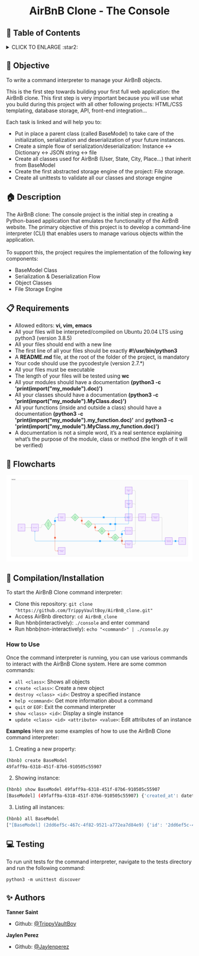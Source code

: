 # <p align="center">AirBnB Clone - The Console</p>

## :bookmark: Table of Contents
<details>
        <summary>
        CLICK TO ENLARGE :star2:
        </summary>
        :dart: <a href="#objective">Objective</a>
        <br>
        :house: <a href="#description">Description</a>
        <br>
        :clipboard: <a href="#requirements">Requirements</a>
        <br>
        :ocean: <a href="#flowcharts">Flowcharts</a>
        <br>
        :floppy_disk: <a href="#compilation/installation">Compilation/Installation</a>
        <br>
        :computer: <a href="#testing">Testing</a>
        <br>
        :sparkles: <a href="#authors">Authors</a>
</details>

## :dart: <span id="objective">Objective</span>
To write a command interpreter to manage your AirBnB objects.

This is the first step towards building your first full web application: the AirBnB clone. This first step is very important because you will use what you build during this project with all other following projects: HTML/CSS templating, database storage, API, front-end integration…

Each task is linked and will help you to:

- Put in place a parent class (called BaseModel) to take care of the initialization, serialization and deserialization of your future instances.
- Create a simple flow of serialization/deserialization: Instance <-> Dictionary <-> JSON string <-> file
- Create all classes used for AirBnB (User, State, City, Place…) that inherit from BaseModel
- Create the first abstracted storage engine of the project: File storage.
- Create all unittests to validate all our classes and storage engine

## :house: <span id="description">Description</span>

The AirBnB clone: The console project is the initial step in creating a Python-based application that emulates the functionality of the AirBnB website. The primary objective of this project is to develop a command-line interpreter (CLI) that enables users to manage various objects within the application.
<br><br>
To support this, the project requires the implementation of the following key components:
- BaseModel Class
- Serialization & Deserialization Flow
- Object Classes
- File Storage Engine

## :clipboard: <span id="requirements">Requirements</span>
- Allowed editors: **vi, vim, emacs**
- All your files will be interpreted/compiled on Ubuntu 20.04 LTS using python3 (version 3.8.5)
- All your files should end with a new line
- The first line of all your files should be exactly **#!/usr/bin/python3**
- A **README.md** file, at the root of the folder of the project, is mandatory
- Your code should use the pycodestyle (version 2.7.*)
- All your files must be executable
- The length of your files will be tested using **wc**
- All your modules should have a documentation **(python3 -c 'print(__import__("my_module").__doc__)')**
- All your classes should have a documentation **(python3 -c 'print(__import__("my_module").MyClass.__doc__)')**
- All your functions (inside and outside a class) should have a documentation **(python3 -c 'print(__import__("my_module").my_function.__doc__)'** and **python3 -c 'print(__import__("my_module").MyClass.my_function.__doc__)')**
- A documentation is not a simple word, it’s a real sentence explaining what’s the purpose of the module, class or method (the length of it will be verified)

## :ocean: <span id="flowcharts">Flowcharts</a>

![Image](/AirBnBcloneconsoleflow.png)

## :floppy_disk: <span id="compilation/installation">Compilation/Installation</a>

To start the AirBnB Clone command interpreter:

* Clone this repository: `git clone "https://github.com/TrippyVaultBoy/AirBnB_clone.git"`
* Access AirBnb directory: `cd AirBnB_clone`
* Run hbnb(interactively): `./console` and enter command
* Run hbnb(non-interactively): `echo "<command>" | ./console.py`

### How to Use
Once the command interpreter is running, you can use various commands to interact with the AirBnB Clone system. Here are some common commands:

* `all <class>`: Shows all objects
* `create <class>`: Create a new object
* `destroy <class> <id>`: Destroy a specified instance
* `help <command>`: Get more information about a command
* `quit` or `EOF`: Exit the command interpreter
* `show <class> <id>`: Display a single instance
* `update <class> <id> <attribute> <value>`: Edit attributes of an instance

**Examples**
Here are some examples of how to use the AirBnB Clone command interpreter:
1. Creating a new property:
```bash
(hbnb) create BaseModel
49faff9a-6318-451f-87b6-910505c55907
```
2. Showing instance:
```bash
(hbnb) show BaseModel 49faff9a-6318-451f-87b6-910505c55907
[BaseModel] (49faff9a-6318-451f-87b6-910505c55907) {'created_at': datetime.datetime(2017, 10, 2, 3, 10, 25, 903293), 'id': '49faff9a-6318-451f-87b6-910505c55907', 'updated_at': datetime.datetime(2017, 10, 2, 3, 10, 25, 903300)}
```
3. Listing all instances:
```bash
(hbnb) all BaseModel
["[BaseModel] (2dd6ef5c-467c-4f82-9521-a772ea7d84e9) {'id': '2dd6ef5c-467c-4f82-9521-a772ea7d84e9', 'created_at': datetime.datetime(2017, 10, 2, 3, 11, 23, 639717), 'updated_at': datetime.datetime(2017, 10, 2, 3, 11, 23, 639724)}", "[BaseModel] (49faff9a-6318-451f-87b6-910505c55907) {'first_name': 'Betty', 'id': '49faff9a-6318-451f-87b6-910505c55907', 'created_at': datetime.datetime(2017, 10, 2, 3, 10, 25, 903293), 'updated_at': datetime.datetime(2017, 10, 2, 3, 11, 3, 49401)}"]
```
## :computer: <span id="testing">Testing</a>
To run unit tests for the command interpreter, navigate to the tests directory and run the following command:

```
python3 -m unittest discover
```

## :sparkles: <span id="authors">Authors</span>
**Tanner Saint**
- Github: [@TrippyVaultBoy](https://github.com/TrippyVaultBoy)

**Jaylen Perez**
- Github: [@Jaylenperez](https://github.com/Jaylenperez)